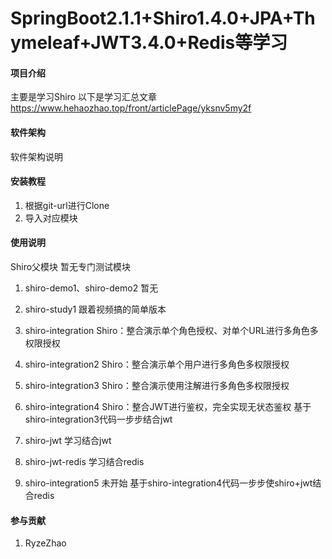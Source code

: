 # SpringBoot2.1.1+Shiro1.4.0+JPA+Thymeleaf+JWT3.4.0+Redis等学习

#### 项目介绍
主要是学习Shiro
以下是学习汇总文章
https://www.hehaozhao.top/front/articlePage/yksnv5my2f
#### 软件架构
软件架构说明


#### 安装教程

1. 根据git-url进行Clone
2. 导入对应模块

#### 使用说明
Shiro父模块
暂无专门测试模块


1. shiro-demo1、shiro-demo2
    暂无
    
2. shiro-study1
    跟着视频搞的简单版本

3. shiro-integration
   Shiro：整合演示单个角色授权、对单个URL进行多角色多权限授权

4. shiro-integration2
    Shiro：整合演示单个用户进行多角色多权限授权
    
5. shiro-integration3
    Shiro：整合演示使用注解进行多角色多权限授权
    
6. shiro-integration4
    Shiro：整合JWT进行鉴权，完全实现无状态鉴权
    基于shiro-integration3代码一步步结合jwt
    
7. shiro-jwt
    学习结合jwt

8. shiro-jwt-redis
    学习结合redis

9. shiro-integration5
    未开始
    基于shiro-integration4代码一步步使shiro+jwt结合redis







#### 参与贡献
1. RyzeZhao

